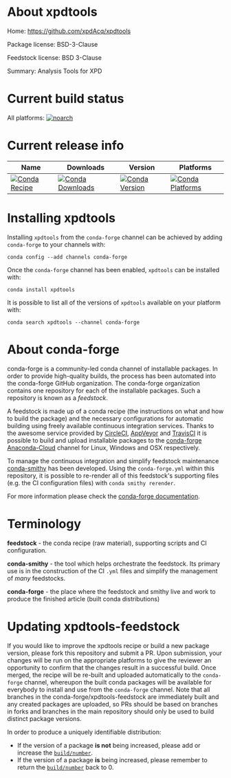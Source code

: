 About xpdtools
==============

Home: https://github.com/xpdAcq/xpdtools

Package license: BSD-3-Clause

Feedstock license: BSD 3-Clause

Summary: Analysis Tools for XPD



Current build status
====================

All platforms:
[![noarch](https://img.shields.io/circleci/project/github/conda-forge/xpdtools-feedstock/master.svg?label=noarch)](https://circleci.com/gh/conda-forge/xpdtools-feedstock)

Current release info
====================

| Name | Downloads | Version | Platforms |
| --- | --- | --- | --- |
| [![Conda Recipe](https://img.shields.io/badge/recipe-xpdtools-green.svg)](https://anaconda.org/conda-forge/xpdtools) | [![Conda Downloads](https://img.shields.io/conda/dn/conda-forge/xpdtools.svg)](https://anaconda.org/conda-forge/xpdtools) | [![Conda Version](https://img.shields.io/conda/vn/conda-forge/xpdtools.svg)](https://anaconda.org/conda-forge/xpdtools) | [![Conda Platforms](https://img.shields.io/conda/pn/conda-forge/xpdtools.svg)](https://anaconda.org/conda-forge/xpdtools) |

Installing xpdtools
===================

Installing `xpdtools` from the `conda-forge` channel can be achieved by adding `conda-forge` to your channels with:

```
conda config --add channels conda-forge
```

Once the `conda-forge` channel has been enabled, `xpdtools` can be installed with:

```
conda install xpdtools
```

It is possible to list all of the versions of `xpdtools` available on your platform with:

```
conda search xpdtools --channel conda-forge
```


About conda-forge
=================

conda-forge is a community-led conda channel of installable packages.
In order to provide high-quality builds, the process has been automated into the
conda-forge GitHub organization. The conda-forge organization contains one repository
for each of the installable packages. Such a repository is known as a *feedstock*.

A feedstock is made up of a conda recipe (the instructions on what and how to build
the package) and the necessary configurations for automatic building using freely
available continuous integration services. Thanks to the awesome service provided by
[CircleCI](https://circleci.com/), [AppVeyor](http://www.appveyor.com/)
and [TravisCI](https://travis-ci.org/) it is possible to build and upload installable
packages to the [conda-forge](https://anaconda.org/conda-forge)
[Anaconda-Cloud](http://docs.anaconda.org/) channel for Linux, Windows and OSX respectively.

To manage the continuous integration and simplify feedstock maintenance
[conda-smithy](http://github.com/conda-forge/conda-smithy) has been developed.
Using the ``conda-forge.yml`` within this repository, it is possible to re-render all of
this feedstock's supporting files (e.g. the CI configuration files) with ``conda smithy rerender``.

For more information please check the [conda-forge documentation](https://conda-forge.org/docs/).

Terminology
===========

**feedstock** - the conda recipe (raw material), supporting scripts and CI configuration.

**conda-smithy** - the tool which helps orchestrate the feedstock.
                   Its primary use is in the construction of the CI ``.yml`` files
                   and simplify the management of *many* feedstocks.

**conda-forge** - the place where the feedstock and smithy live and work to
                  produce the finished article (built conda distributions)


Updating xpdtools-feedstock
===========================

If you would like to improve the xpdtools recipe or build a new
package version, please fork this repository and submit a PR. Upon submission,
your changes will be run on the appropriate platforms to give the reviewer an
opportunity to confirm that the changes result in a successful build. Once
merged, the recipe will be re-built and uploaded automatically to the
`conda-forge` channel, whereupon the built conda packages will be available for
everybody to install and use from the `conda-forge` channel.
Note that all branches in the conda-forge/xpdtools-feedstock are
immediately built and any created packages are uploaded, so PRs should be based
on branches in forks and branches in the main repository should only be used to
build distinct package versions.

In order to produce a uniquely identifiable distribution:
 * If the version of a package **is not** being increased, please add or increase
   the [``build/number``](http://conda.pydata.org/docs/building/meta-yaml.html#build-number-and-string).
 * If the version of a package **is** being increased, please remember to return
   the [``build/number``](http://conda.pydata.org/docs/building/meta-yaml.html#build-number-and-string)
   back to 0.